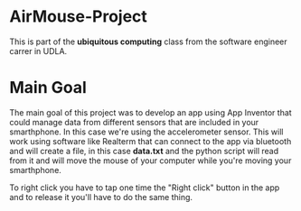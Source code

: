 # AirMouse-Project
This is part of the **ubiquitous computing** class from the software engineer carrer in UDLA.

# Main Goal 
The main goal of this project was to develop an app using App Inventor that could manage data from different sensors that are included in your smarthphone. 
In this case we're using the accelerometer sensor. 
This will work using software like Realterm that can connect to the app via bluetooth and will create a file, in this case **data.txt** and the python script will read from it and will move the mouse of your computer while you're moving your smarthphone. 

To right click you have to tap one time the "Right click" button in the app and to release it you'll have to do the same thing.  

